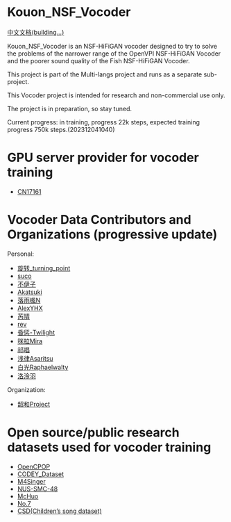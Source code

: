 # Kouon_NSF_Vocoder
[中文文档(building...)](https://github.com/colstone/Kouon_NSF_Vocoder/blob/main/README-zh.md)

Kouon_NSF_Vocoder is an NSF-HiFiGAN vocoder designed to try to solve the problems of the narrower range of the OpenVPI NSF-HiFiGAN Vocoder and the poorer sound quality of the Fish NSF-HiFiGAN Vocoder.

This project is part of the Multi-langs project and runs as a separate sub-project.

This Vocoder project is intended for research and non-commercial use only.

The project is in preparation, so stay tuned.

Current progress: in training, progress 22k steps, expected training progress 750k steps.(202312041040)

# GPU server provider for vocoder training

- [CN17161](https://space.bilibili.com/434036807)

# Vocoder Data Contributors and Organizations (progressive update)

Personal:
- [旋转_turning_point](https://space.bilibili.com/285801087)
- [suco](https://space.bilibili.com/1422225145/)
- [不伊子](https://space.bilibili.com/346428248)
- [Akatsuki](https://space.bilibili.com/21992257)
- [落雨楓N](https://space.bilibili.com/5699347)
- [AlexYHX](https://space.bilibili.com/13303439)
- [芮晴](https://space.bilibili.com/383588200)
- [rev](https://twitter.com/rev_bmp)
- [昏惩-Twilight](https://space.bilibili.com/10702550)
- [咪拉Mira](https://space.bilibili.com/3537117019899937)
- [祁唱](https://space.bilibili.com/11256670)
- [浅律Asaritsu](https://space.bilibili.com/6483585)
- [白光Raphaelwalty](https://space.bilibili.com/22975119)
- [洛泠羽](https://space.bilibili.com/347373318)

Organization:
- [韶和Project](https://space.bilibili.com/383588200)

# Open source/public research datasets used for vocoder training
- [OpenCPOP](https://wenet.org.cn/opencpop/)
- [CODEY_Dataset](https://github.com/KakaruHayate/CODEY_Dataset)
- [M4Singer](https://m4singer.github.io/)
- [NUS-SMC-48](https://smcnus.comp.nus.edu.sg/)
- [McHuo](https://github.com/lmaxwell/McHuo)
- [No.7](https://voiceseven.com/)
- [CSD(Children’s song dataset)](https://zenodo.org/record/4916302)
